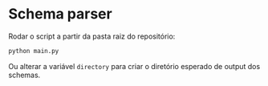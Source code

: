 # Schema parser

Rodar o script a partir da pasta raiz do repositório:

```bash
python main.py
```

Ou alterar a variável `directory` para criar o diretório esperado de output dos schemas.